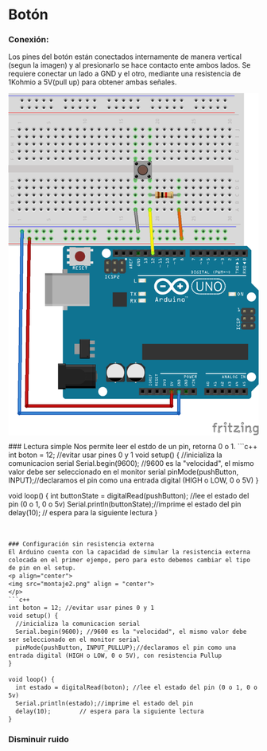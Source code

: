 # Botón

### Conexión:
Los pines del botón están conectados internamente de manera vertical (segun la imagen) y al presionarlo se hace contacto ente ambos lados.
Se requiere conectar un lado a GND y el otro, mediante una resistencia de 1Kohmio a 5V(pull up) para obtener ambas señales.
<p align="center">
<img src="montaje1.png" align = "center">
</p>
### Lectura simple
Nos permite leer el estdo de un pin, retorna 0 o 1.
```c++
int boton = 12; //evitar usar pines 0 y 1
void setup() {
  //inicializa la comunicacion serial
  Serial.begin(9600); //9600 es la "velocidad", el mismo valor debe ser seleccionado en el monitor serial
  pinMode(pushButton, INPUT);//declaramos el pin como una entrada digital (HIGH o LOW, 0 o 5V)
}

void loop() {
  int buttonState = digitalRead(pushButton); //lee el estado del pin (0 o 1, 0 o 5v)
  Serial.println(buttonState);//imprime el estado del pin
  delay(10);        // espera para la siguiente lectura
}
```


### Configuración sin resistencia externa
El Arduino cuenta con la capacidad de simular la resistencia externa colocada en el primer ejempo, pero para esto debemos cambiar el tipo de pin en el setup.
<p align="center">
<img src="montaje2.png" align = "center">
</p>
```c++
int boton = 12; //evitar usar pines 0 y 1
void setup() {
  //inicializa la comunicacion serial
  Serial.begin(9600); //9600 es la "velocidad", el mismo valor debe ser seleccionado en el monitor serial
  pinMode(pushButton, INPUT_PULLUP);//declaramos el pin como una entrada digital (HIGH o LOW, 0 o 5V), con resistencia Pullup
}

void loop() {
  int estado = digitalRead(boton); //lee el estado del pin (0 o 1, 0 o 5v)
  Serial.println(estado);//imprime el estado del pin
  delay(10);        // espera para la siguiente lectura
}

```


### Disminuir ruido
```c++


```
